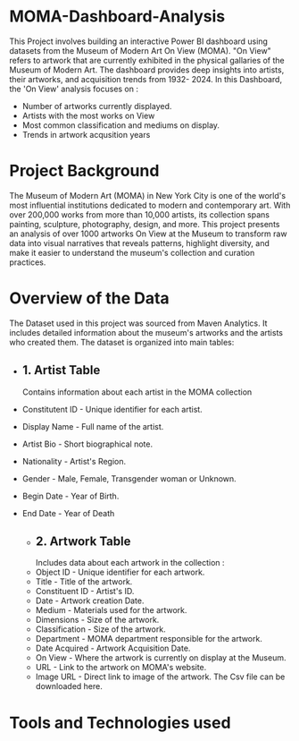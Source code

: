 # MOMA-Dashboard-Analysis
This Project involves building an interactive Power BI dashboard using datasets from the Museum of Modern Art On View (MOMA). "On View" refers to artwork that are currently exhibited in the physical gallaries of the Museum of Modern Art. The dashboard provides deep insights into artists, their artworks, and acquisition trends from 1932- 2024.
In this Dashboard, the 'On View' analysis focuses on :
- Number of artworks currently displayed.
- Artists with the most works on View
- Most common classification and mediums on display.
- Trends in artwork acqusition years

# Project Background
The Museum of Modern Art (MOMA) in New York City is one of the world's most influential institutions dedicated to modern and contemporary art. With over 200,000 works from more than 10,000 artists, its collection spans painting, sculpture, photography, design, and more.
This project presents an analysis of over 1000 artworks On View at the Museum to transform raw data into visual narratives that reveals patterns, highlight diversity, and make it easier to understand the museum's collection and curation practices.

# Overview of the Data
The Dataset used in this project was sourced from Maven Analytics. It includes detailed information about the museum's artworks and the artists who created them. The dataset is organized into main tables: 

- ## 1. Artist Table
  Contains information about each artist in the MOMA collection
- Constitutent ID - Unique identifier for each artist.
- Display Name - Full name of the artist.
- Artist Bio - Short biographical note.
- Nationality - Artist's Region.
- Gender - Male, Female, Transgender woman or Unknown.
- Begin Date - Year of Birth.
- End Date - Year of Death

  - ## 2. Artwork Table
    Includes data about each artwork in the collection :
  - Object ID - Unique identifier for each artwork.
  - Title - Title of the artwork.
  - Constituent ID - Artist's ID.
  - Date - Artwork creation Date.
  - Medium - Materials used for the artwork.
  - Dimensions - Size of the artwork.
  - Classification - Size of the artwork.
  - Department - MOMA department responsible for the artwork.
  - Date Acquired - Artwork Acquisition Date.
  - On View - Where the artwork is currently on display at the Museum.
  - URL - Link to the artwork on MOMA's website.
  - Image URL - Direct link to image of the artwork.
  The Csv file can be downloaded here.

# Tools and Technologies used 
